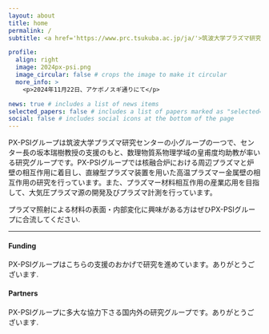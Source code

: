 ```yaml
---
layout: about
title: home
permalink: /
subtitle: <a href='https://www.prc.tsukuba.ac.jp/ja/'>筑波大学プラズマ研究センタ</a> PX-PSIグループです。

profile:
  align: right
  image: 2024px-psi.png
  image_circular: false # crops the image to make it circular
  more_info: >
    <p>2024年11月22日、アケボノスギ通りにて</p>

news: true # includes a list of news items
selected_papers: false # includes a list of papers marked as "selected={true}"
social: false # includes social icons at the bottom of the page
---
```


PX-PSIグループは筑波大学プラズマ研究センターの小グループの一つで、センター長の坂本瑞樹教授の支援のもと、数理物質系物理学域の皇甫度均助教が率いる研究グループです。PX-PSIグループでは核融合炉における周辺プラズマと炉壁の相互作用に着目し、直線型プラズマ装置を用いた高温プラズマー金属壁の相互作用の研究を行っています。また、プラズマー材料相互作用の産業応用を目指して、大気圧プラズマ源の開発及びプラズマ計測を行っています。

プラズマ照射による材料の表面・内部変化に興味がある方はぜひPX-PSIグループに合流してください.

---

#### Funding
PX-PSIグループはこちらの支援のおかげで研究を進めています。ありがとうございます.

#### Partners
PX-PSIグループに多大な協力下さる国内外の研究グループです。ありがとうございます.
